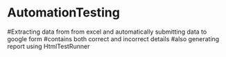 # AutomationTesting
#Extracting data from from excel and automatically submitting data to google form
#contains both correct and incorrect details
#also generating report using HtmlTestRunner
